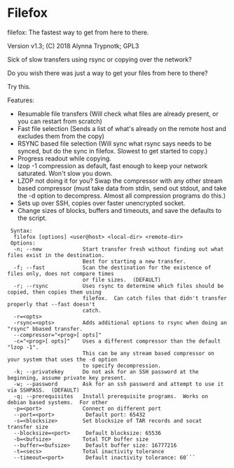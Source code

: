 # Filefox

filefox: The fastest way to get from here to there.

Version v1.3; (C) 2018 Alynna Trypnotk; GPL3

Sick of slow transfers using rsync or copying over the network?

Do you wish there was just a way to get your files from here to there?

Try this.

Features:
* Resumable file transfers (Will check what files are already present, or you can restart from scratch)
* Fast file selection (Sends a list of what's already on the remote host and excludes them from the copy)
* RSYNC based file selection (Will sync what rsync says needs to be synced, but do the sync in filefox.  Slowest to get started to copy.)
* Progress readout while copying.
* lzop -1 compression as default, fast enough to keep your network saturated.  Won't slow you down.
* LZOP not doing it for you?  Swap the compressor with any other stream based compressor (must take data from stdin, send out stdout, and take the -d option to decompress.  Almost all compression programs do this.)
* Sets up over SSH, copies over faster unencrypted socket.
* Change sizes of blocks, buffers and timeouts, and save the defaults to the script.

```
 Syntax:
  filefox [options] <user@host> <local-dir> <remote-dir>
 Options:
  -n; --new             Start transfer fresh without finding out what files exist in the destination.
                        Best for starting a new transfer.
  -f; --fast            Scan the destination for the existence of files only, does not compare times
                        or file sizes.  (DEFAULT)
  -r; --rsync           Uses rsync to determine which files should be copied, then copies them using
                        filefox.  Can catch files that didn't transfer properly that --fast doesn't
                        catch.
  -r=<opts>
  -rsync=<opts>         Adds additional options to rsync when doing an "rsync" bbased transfer.
  --compressor="<prog>[ opts]"
  -c="<prog>[ opts]"    Uses a different compressor than the default "lzop -1".
                        This can be any stream based compressor on your system that uses the -d option
                        to specify decompression.
  -k; --privatekey      Do not ask for an SSH password at the beginning, assume private key present.
  -w; --password        Ask for an ssh password and attempt to use it via SSHPASS.  (DEFAULT)
  -q; --prerequisites   Install prerequisite programs.  Works on debian based systems.  For other
  -p=<port>             Connect on different port
  --port=<port>          Default port: 65432
  -s=<blocksize>        Set blocksize of TAR records and socat transfer size
  --blocksize=<port>     Default blocksize: 65536
  -b=<bufsize>          Total TCP buffer size
  --buffer=<bufsize>     Default buffer size: 16777216
  -t=<secs>             Total inactivity tolerance
  --timeout=<port>       Default inactivity tolerance: 60```
